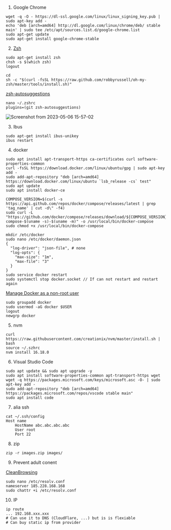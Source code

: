 
1. Google Chrome
```
wget -q -O - https://dl-ssl.google.com/linux/linux_signing_key.pub | sudo apt-key add -
echo 'deb [arch=amd64] http://dl.google.com/linux/chrome/deb/ stable main' | sudo tee /etc/apt/sources.list.d/google-chrome.list
sudo apt-get update 
sudo apt-get install google-chrome-stable
```

2. [Zsh](https://viblo.asia/p/cai-oh-my-zsh-powerlevel10k-toi-uu-va-su-dung-phim-tat-cho-terminal-ORNZqowM50n#_4-tim-hieu-zsh-8)
```
sudo apt-get install zsh
chsh -s $(which zsh)
logout

cd
sh -c "$(curl -fsSL https://raw.github.com/robbyrussell/oh-my-zsh/master/tools/install.sh)"
```

 [zsh-autosuggestions](https://github.com/zsh-users/zsh-autosuggestions#installation)
```
nano ~/.zshrc
plugins=(git zsh-autosuggestions)
```

![Screenshot from 2023-05-06 15-57-02](https://user-images.githubusercontent.com/18675907/236614202-4d356ae2-20d8-40b6-865a-a697e0e3e697.png)



3. Ibus
```
sudo apt-get install ibus-unikey
ibus restart
```


4. docker
```
sudo apt install apt-transport-https ca-certificates curl software-properties-common
curl -fsSL https://download.docker.com/linux/ubuntu/gpg | sudo apt-key add -
sudo add-apt-repository "deb [arch=amd64] https://download.docker.com/linux/ubuntu `lsb_release -cs` test"
sudo apt update
sudo apt install docker-ce

COMPOSE_VERSION=$(curl -s https://api.github.com/repos/docker/compose/releases/latest | grep 'tag_name' | cut -d\" -f4)
sudo curl -L "https://github.com/docker/compose/releases/download/${COMPOSE_VERSION}/docker-compose-$(uname -s)-$(uname -m)" -o /usr/local/bin/docker-compose
sudo chmod +x /usr/local/bin/docker-compose

mkdir /etc/docker
sudo nano /etc/docker/daemon.json
{
  "log-driver": "json-file", # none
  "log-opts": {
    "max-size": "1m",
    "max-file": "3"
  }
}
sudo service docker restart
sudo systemctl stop docker.socket // If can not restart and restart again
```

[Manage Docker as a non-root user](https://docs.docker.com/engine/install/linux-postinstall)
```
sudo groupadd docker
sudo usermod -aG docker $USER
logout
newgrp docker
```


5. nvm
```
curl https://raw.githubusercontent.com/creationix/nvm/master/install.sh | bash
source ~/.szhrc
nvm install 16.18.0
```

6. Visual Studio Code
```
sudo apt update && sudo apt upgrade -y
sudo apt install software-properties-common apt-transport-https wget
wget -q https://packages.microsoft.com/keys/microsoft.asc -O- | sudo apt-key add -
sudo add-apt-repository "deb [arch=amd64] https://packages.microsoft.com/repos/vscode stable main"
sudo apt install code
```

7. alia ssh
```
cat ~/.ssh/config 
Host name
    HostName abc.abc.abc.abc
    User root
    Port 22
```

8. zip
```
zip -r images.zip images/
```

9. Prevent adult conent

[CleanBrowsing](https://cleanbrowsing.org/help/docs/configure-dns-filtering-on-linux/)
```
sudo nano /etc/resolv.conf
nameserver 185.228.168.168
sudo chattr +i /etc/resolv.conf
```

10. IP
```
ip route
... 192.168.xxx.xxx 
# Can use it to DNS (CloudFlare, ...) but is is flexiable
# Can buy static ip from provider
```
